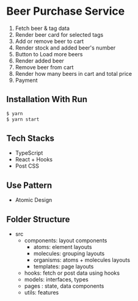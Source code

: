 # Beer Purchase Service

1. Fetch beer & tag data
2. Render beer card for selected tags
3. Add or remove beer to cart
4. Render stock and added beer's number
5. Button to Load more beers
6. Render added beer
7. Remove beer from cart
8. Render how many beers in cart and total price
9. Payment

## Installation With Run

```bash
$ yarn
$ yarn start
```

## Tech Stacks

- TypeScript
- React + Hooks
- Post CSS

## Use Pattern

- Atomic Design

## Folder Structure

- src
  - components: layout components
    - atoms: element layouts
    - molecules: grouping layouts
    - organisms: atoms + molecules layouts
    - templates: page layouts
  - hooks: fetch or post data using hooks
  - models: interfaces, types
  - pages : state, data components
  - utils: features


